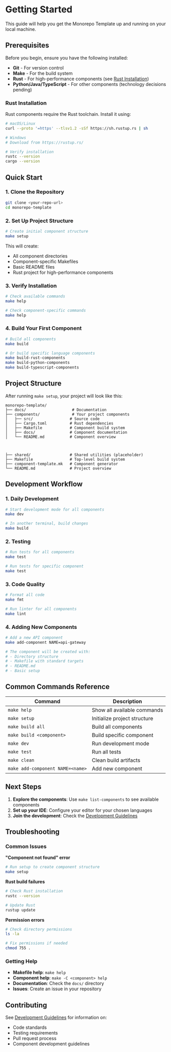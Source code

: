 # Getting Started

This guide will help you get the Monorepo Template up and running on your local machine.

## Prerequisites

Before you begin, ensure you have the following installed:

- **Git** - For version control
- **Make** - For the build system
- **Rust** - For high-performance components (see [Rust Installation](#rust-installation))
- **Python/Java/TypeScript** - For other components (technology decisions pending)

### Rust Installation

Rust components require the Rust toolchain. Install it using:

```bash
# macOS/Linux
curl --proto '=https' --tlsv1.2 -sSf https://sh.rustup.rs | sh

# Windows
# Download from https://rustup.rs/

# Verify installation
rustc --version
cargo --version
```

## Quick Start

### 1. Clone the Repository

```bash
git clone <your-repo-url>
cd monorepo-template
```

### 2. Set Up Project Structure

```bash
# Create initial component structure
make setup
```

This will create:

- All component directories
- Component-specific Makefiles
- Basic README files
- Rust project for high-performance components

### 3. Verify Installation

```bash
# Check available commands
make help

# Check component-specific commands
make help
```

### 4. Build Your First Component

```bash
# Build all components
make build

# Or build specific language components
make build-rust-components
make build-python-components
make build-typescript-components
```

## Project Structure

After running `make setup`, your project will look like this:

```
monorepo-template/
├── docs/                    # Documentation
├── components/              # Your project components
│   ├── src/                # Source code
│   ├── Cargo.toml          # Rust dependencies
│   ├── Makefile            # Component build system
│   ├── docs/               # Component documentation
│   └── README.md           # Component overview



├── shared/                 # Shared utilities (placeholder)
├── Makefile                # Top-level build system
├── component-template.mk   # Component generator
└── README.md               # Project overview
```

## Development Workflow

### 1. Daily Development

```bash
# Start development mode for all components
make dev

# In another terminal, build changes
make build
```

### 2. Testing

```bash
# Run tests for all components
make test

# Run tests for specific component
make test
```

### 3. Code Quality

```bash
# Format all code
make fmt

# Run linter for all components
make lint
```

### 4. Adding New Components

```bash
# Add a new API component
make add-component NAME=api-gateway

# The component will be created with:
# - Directory structure
# - Makefile with standard targets
# - README.md
# - Basic setup
```

## Common Commands Reference

| Command                          | Description                  |
| -------------------------------- | ---------------------------- |
| `make help`                      | Show all available commands  |
| `make setup`                     | Initialize project structure |
| `make build all`                 | Build all components         |
| `make build <component>`         | Build specific component     |
| `make dev`                       | Run development mode         |
| `make test`                      | Run all tests                |
| `make clean`                     | Clean build artifacts        |
| `make add-component NAME=<name>` | Add new component            |

## Next Steps

1. **Explore the components**: Use `make list-components` to see available components
2. **Set up your IDE**: Configure your editor for your chosen languages
4. **Join the development**: Check the [Development Guidelines](./development-guidelines.md)

## Troubleshooting

### Common Issues

**"Component not found" error**

```bash
# Run setup to create component structure
make setup
```

**Rust build failures**

```bash
# Check Rust installation
rustc --version

# Update Rust
rustup update
```

**Permission errors**

```bash
# Check directory permissions
ls -la

# Fix permissions if needed
chmod 755 .
```

### Getting Help

- **Makefile help**: `make help`
- **Component help**: `make -C <component> help`
- **Documentation**: Check the `docs/` directory
- **Issues**: Create an issue in your repository

## Contributing

See [Development Guidelines](./development-guidelines.md) for information on:

- Code standards
- Testing requirements
- Pull request process
- Component development guidelines
